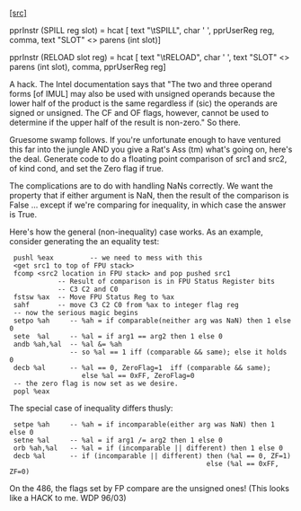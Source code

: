 [[src]](https://github.com/ghc/ghc/tree/master/compiler/nativeGen/X86/Ppr.hs)

pprInstr (SPILL reg slot)
   = hcat [
        text "\tSPILL",
        char ' ',
        pprUserReg reg,
        comma,
        text "SLOT" <> parens (int slot)]

pprInstr (RELOAD slot reg)
   = hcat [
        text "\tRELOAD",
        char ' ',
        text "SLOT" <> parens (int slot),
        comma,
        pprUserReg reg]


 A hack.  The Intel documentation says that "The two and three
   operand forms [of IMUL] may also be used with unsigned operands
   because the lower half of the product is the same regardless if
   (sic) the operands are signed or unsigned.  The CF and OF flags,
   however, cannot be used to determine if the upper half of the
   result is non-zero."  So there.


 Gruesome swamp follows.  If you're unfortunate enough to have ventured
   this far into the jungle AND you give a Rat's Ass (tm) what's going
   on, here's the deal.  Generate code to do a floating point comparison
   of src1 and src2, of kind cond, and set the Zero flag if true.

   The complications are to do with handling NaNs correctly.  We want the
   property that if either argument is NaN, then the result of the
   comparison is False ... except if we're comparing for inequality,
   in which case the answer is True.

   Here's how the general (non-inequality) case works.  As an
   example, consider generating the an equality test:

     pushl %eax         -- we need to mess with this
     <get src1 to top of FPU stack>
     fcomp <src2 location in FPU stack> and pop pushed src1
                -- Result of comparison is in FPU Status Register bits
                -- C3 C2 and C0
     fstsw %ax  -- Move FPU Status Reg to %ax
     sahf       -- move C3 C2 C0 from %ax to integer flag reg
     -- now the serious magic begins
     setpo %ah     -- %ah = if comparable(neither arg was NaN) then 1 else 0
     sete  %al     -- %al = if arg1 == arg2 then 1 else 0
     andb %ah,%al  -- %al &= %ah
                   -- so %al == 1 iff (comparable && same); else it holds 0
     decb %al      -- %al == 0, ZeroFlag=1  iff (comparable && same);
                      else %al == 0xFF, ZeroFlag=0
     -- the zero flag is now set as we desire.
     popl %eax

   The special case of inequality differs thusly:

     setpe %ah     -- %ah = if incomparable(either arg was NaN) then 1 else 0
     setne %al     -- %al = if arg1 /= arg2 then 1 else 0
     orb %ah,%al   -- %al = if (incomparable || different) then 1 else 0
     decb %al      -- if (incomparable || different) then (%al == 0, ZF=1)
                                                     else (%al == 0xFF, ZF=0)


 On the 486, the flags set by FP compare are the unsigned ones!
           (This looks like a HACK to me.  WDP 96/03)
        